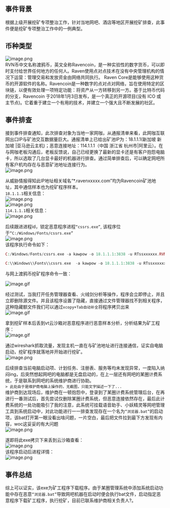 事件背景
----

根据上级开展挖矿专项整治工作，针对当地网吧、酒店等地区开展挖矿排查，此事件便是挖矿专项整治工作中的一例典型。

币种类型
----

![image.png](https://shs3.b.qianxin.com/attack_forum/2023/03/attach-292233c64234264dc72d6cad390d90b6d2f93772.png)  
RVN币中文名称渡鸦币，英文全称Ravencoin，是一种实验性的数字货币，可以即时支付给世界任何地方的任何人。Raven使用点对点技术在没有中央管理机构的情况下运营：管理交易和发放资金由网络共同执行。 Raven Core是能够使用这种货币的开源软件的名称。Ravencoin是一种数字的点对点对网络，旨在使用特定的区块链，以便有效处理一项特定功能：将资产从一方转移到另一方。基于比特币代码的分支，Ravencoin 于2018年1月3日发布，是一个真正的开源项目(没有 ICO 或主节点)。它着重于建立一个有用的技术，并建立一个强大且不断发展的社区。

事件排查
----

接到事件排查通知，此次排查对象为当地一家网咖，从通报清单来看，此网咖互联网出口IP与矿池交互数据量巨大。通报清单上已给出矿池IP为：18.1.1.1(新加坡 新加坡 |亚马逊云主机)；恶意连接地址：114.1.1.1（中国 浙江省 杭州市|阿里云）。在与网咖老板沟通后，老板反馈说，自己已经更换了最新的显卡还是有客户抱怨电脑卡，所以选取了几台显卡最好的机器进行排查。通过简单排查后，可以确定网吧所有客户机均存在与恶意矿池地址连接行为。  
![image.png](https://shs3.b.qianxin.com/attack_forum/2023/03/attach-a90aef750d7a4614e0b9bcd679130909a92d97c8.png)

从威胁情报得知此IP地址相关域名“\*.ravenxxxxx.com”均为Ravencoin矿池地址，其中通信样本也为挖矿程序样本。  
`18.1.1.1`相关信息：  
![image.png](https://shs3.b.qianxin.com/attack_forum/2023/03/attach-2faf83a24801510297e81d4d90c8cdc7dc425da0.png)  
![image.png](https://shs3.b.qianxin.com/attack_forum/2023/03/attach-6ff41dfa65b02d84239adc5b8eb33e14c1880bb5.png)  
`114.1.1.1`相关信息：  
![image.png](https://shs3.b.qianxin.com/attack_forum/2023/03/attach-72c7d20f240d9e722be331cae08d7343f6c272c8.png)

后续跟进进程id，锁定恶意程序进程`“cssrs.exe”`, 该程序位于`“C:/Windows/Fonts/cssrs.exe”`  
![image.png](https://shs3.b.qianxin.com/attack_forum/2023/03/attach-0bf087b5e46219d2688f40c7ebe33039f37b47c8.png)  
该程序执行命令如下：

```php
C:/Windows/Fonts/cssrs.exe -a kawpow -o 18.1.1.1:3838 -u RTssxxxxxx.RVN --temperature-limit 85 -i 90
```

```php
C:\\Windows\\Fonts\\cssrs.exe  -a kawpow -o 18.1.1.1:3838 -u RTssxxxxxx.RVN --temperature-limit 85 -i 90 -RUN -reboot-times 0
```

与网上渡鸦币挖矿程序命令一致：

![image.gif](https://shs3.b.qianxin.com/attack_forum/2023/03/attach-ff76f68c9911e13f66e6402c7f2ed5852b9c5a0f.gif)

经过测试，当我打开任务管理器查看、火绒剑分析等操作，程序会立即停止，并且立即删除源文件。并且该程序设置了隐藏，直接通过文件管理器找不到相关程序，这种隐藏额文件我们可以通过`xcopy+Tab自动补全`将程序拷贝出来  
![image.gif](https://shs3.b.qianxin.com/attack_forum/2023/03/attach-1602dc30cc88217dbfd9b52854732b8d7dcf5227.gif)  
   
拿到挖矿样本后丢到vt云沙箱对恶意程序进行恶意样本分析，分析结果为矿工程序：  
![image.gif](https://shs3.b.qianxin.com/attack_forum/2023/03/attach-1c3bccc5f5688159d499e18f2a19b1e9042d8e4b.gif)  
   
通过wireshark抓取流量，发现主机一直在与矿池地址进行连接通信，证实自电脑启动，挖矿程序就落地并开始进行挖矿。  
![image.png](https://shs3.b.qianxin.com/attack_forum/2023/03/attach-512070e37b586ad979ddf9f37f643961fdbda708.png)

后续排查当前电脑启动项、计划任务、注册表、服务等均未发现异常，一度陷入纳闷ing，后突然想起网吧的电脑都是无盘启动的，在上一层还有网吧的某圈计费系统，于是联系到网吧的系统维护商进行协助。  
`> 此处由于是维护商电脑上操作的，无截图，只能文字描述一下了...`  
维护商到达现场后，维护商在一顿抱怨中，登录到了某圈计费系统管理后台，在再进行一番测试后，首先尝试仅删除某圈计费系统，但恶意连接依然存在，最后此计费系统的一处功能吸引了我的注意，此系统可挂载语音助手、小妖精灵等网吧管理工具到系统启动中，对此功能进行一一排查发现存在一个名为`“浏览器.bat”`的启动项，该bat打开第一眼没看出啥问题，一片空白，最后把文件拉到最下方发现有内容，woc这妥妥的有大问题  
![image.png](https://shs3.b.qianxin.com/attack_forum/2023/03/attach-cce2b2914c7f556ccaa84198b579acafb350338d.png)  
   
遂即将此exe拷贝下来丢到云沙箱查看：  
![image.png](https://shs3.b.qianxin.com/attack_forum/2023/03/attach-890031938de7cb92aa80036b72a106eaa8183ab3.png)  
该程序启动后进程详情：  
![image.png](https://shs3.b.qianxin.com/attack_forum/2023/03/attach-7f3fe45191c99e5595c30588bb9867a048ec974d.png)

事件总结
----

综上可以证实，该exe为矿工程序下载程序。由于某圈管理系统中添加系统启动功能中存在恶意`“浏览器.bat”`导致网吧机器在启动时便会执行bat文件，启动指定恶意程序下载矿工程序，执行挖矿，目前已联系维护商相关负责人?。